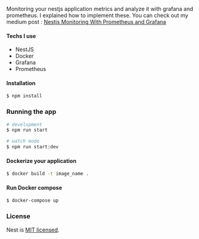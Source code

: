 Monitoring your nestjs application metrics and analyze it with grafana and prometheus. I explained how to implement these. You can check out my medium post : [Nestjs Monitoring With Prometheus and Grafana](https://medium.com/@kaant43/monitoring-nestjs-application-with-grafana-prometheus-d8fbb629547f)
#### Techs I use
 - NestJS
 - Docker
 - Grafana
 - Prometheus

#### Installation 
```bash
$ npm install
```
### Running the app

```bash
# development
$ npm run start

# watch mode
$ npm run start:dev

```
#### Dockerize your application
```bash
$ docker build -t image_name . 
```
#### Run Docker compose 
```bash
$ docker-compose up 
```


### License

Nest is [MIT licensed](LICENSE).
